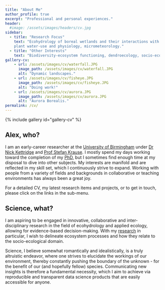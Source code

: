 ```yaml
---
title: "About Me"
author_profile: true
excerpt: "Professional and personal experiences."
header:
  #image: /assets/images/headers/cv.jpg
sidebar:
  - title: "Research Focus"
    text: "Ecohydrology of boreal wetlands and their interactions with forests, <br />
    plant water-use and physiology, micrometeorology."
  - title: "Other Interests"
    text: "Biodiversity-ecosystem functioning, dendroecology, socio-ecological dynamics"
gallery-cv:
    - url: /assets/images/cv/waterfall.JPG
      image_path: /assets/images/cv/waterfall.JPG
      alt: "Dynamic landscapes."
    - url: /assets/images/cv/fisheye.JPG
      image_path: /assets/images/cv/fisheye.JPG
      alt: "Doing work!"  
    - url: /assets/images/cv/aurora.JPG
      image_path: /assets/images/cv/aurora.JPG
      alt: "Aurora Borealis."    
permalink: /cv/
---
```



{% include gallery id="gallery-cv"  %}

## Alex, who?

I am an early-career researcher at the [University of Birmingham](http://www.birmingham.ac.uk) under [Dr Nick Kettridge](http://www.birmingham.ac.uk/staff/profiles/gees/kettridge-nick.aspx) and [Prof Stefan Krause](http://www.birmingham.ac.uk/staff/profiles/gees/krause-stefan.aspx). I mostly spend my days working toward the completion of my [PhD](page/research/), but I sometimes find enough time at my disposal to dive into other subjects. My interests are manifold and are reflected in my skill set, which I continuously strive to expand. Working with people from a variety of fields and backgrounds in collaborative or teaching environments has always been a great joy.

For a detailed CV, my latest research items and projects, or to get in touch, please click on the links in the sub-menu.

## Science, what?

I am aspiring to be engaged in innovative, collaborative and inter-disciplinary research in the field of ecohydrology and applied ecology, allowing for evidence-based decision-making. With my [research](page/research/) in particular, I wish to delineate ecosystem processes and how they relate to the socio-ecological domain.

Science, I believe somewhat romantically and idealistically, is a truly altruistic endeavor, where one strives to elucidate the workings of our environment, thereby constantly pushing the boundary of the unknown - for the benefit of our (and hopefully fellow) species. Communicating new insights is therefore a fundamental necessity, which I aim to achieve via reproducible and transparent data science products that are easily accessible for anyone.

